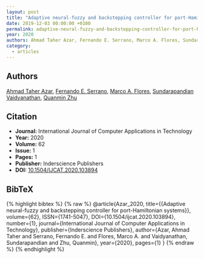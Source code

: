 ```yaml
---
layout: post
title: "Adaptive neural-fuzzy and backstepping controller for port-Hamiltonian systems"
date: 2019-12-03 00:00:00 +0100
permalink: adaptive-neural-fuzzy-and-backstepping-controller-for-port-hamiltonian-systems
year: 2020
authors: Ahmad Taher Azar, Fernando E. Serrano, Marco A. Flores, Sundarapandian Vaidyanathan, Quanmin Zhu
category:
  - articles
---
```

 
## Authors
[Ahmad Taher Azar](authors/ahmad_taher_azar), [Fernando E. Serrano](authors/fernando_e_serrano), [Marco A. Flores](authors/marco_a_flores), [Sundarapandian Vaidyanathan](authors/sundarapandian_vaidyanathan), [Quanmin Zhu](authors/quanmin_zhu)
 
## Citation
- **Journal:** International Journal of Computer Applications in Technology
- **Year:** 2020
- **Volume:** 62
- **Issue:** 1
- **Pages:** 1
- **Publisher:** Inderscience Publishers
- **DOI:** [10.1504/IJCAT.2020.103894](https://doi.org/10.1504/IJCAT.2020.103894)
 
## BibTeX
{% highlight bibtex %}
{% raw %}
@article{Azar_2020,
  title={{Adaptive neural-fuzzy and backstepping controller for port-Hamiltonian systems}},
  volume={62},
  ISSN={1741-5047},
  DOI={10.1504/ijcat.2020.103894},
  number={1},
  journal={International Journal of Computer Applications in Technology},
  publisher={Inderscience Publishers},
  author={Azar, Ahmad Taher and Serrano, Fernando E. and Flores, Marco A. and Vaidyanathan, Sundarapandian and Zhu, Quanmin},
  year={2020},
  pages={1}
}
{% endraw %}
{% endhighlight %}
 
